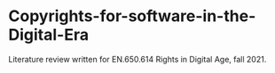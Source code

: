 # Copyrights-for-software-in-the-Digital-Era
Literature review written for EN.650.614 Rights in Digital Age, fall 2021.
